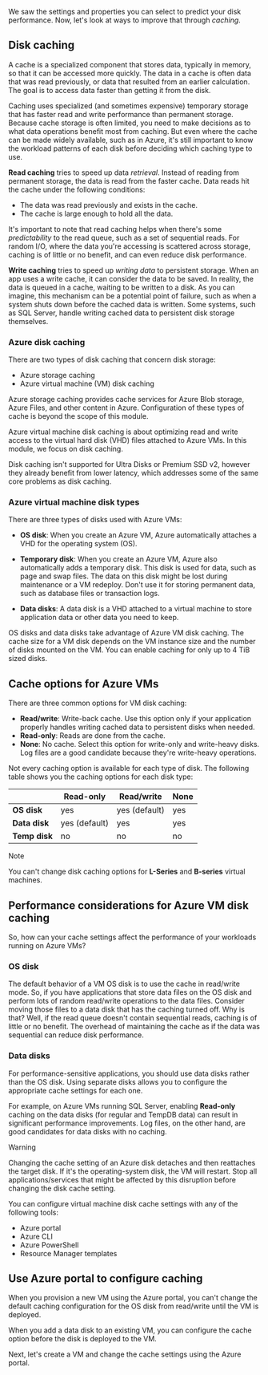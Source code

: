 We saw the settings and properties you can select to predict your disk performance. Now, let's look at ways to improve that through *caching*.

## Disk caching

A cache is a specialized component that stores data, typically in memory, so that it can be accessed more quickly. The data in a cache is often data that was read previously, or data that resulted from an earlier calculation. The goal is to access data faster than getting it from the disk.

Caching uses specialized (and sometimes expensive) temporary storage that has faster read and write performance than permanent storage. Because cache storage is often limited, you need to make decisions as to what data operations benefit most from caching. But even where the cache can be made widely available, such as in Azure, it's still important to know the workload patterns of each disk before deciding which caching type to use.

**Read caching** tries to speed up data *retrieval*. Instead of reading from permanent storage, the data is read from the faster cache. Data reads hit the cache under the following conditions:

- The data was read previously and exists in the cache.
- The cache is large enough to hold all the data.

It's important to note that read caching helps when there's some *predictability* to the read queue, such as a set of sequential reads. For random I/O, where the data you're accessing is scattered across storage, caching is of little or no benefit, and can even reduce disk performance.

**Write caching** tries to speed up *writing data* to persistent storage. When an app uses a write cache, it can consider the data to be saved. In reality, the data is queued in a cache, waiting to be written to a disk. As you can imagine, this mechanism can be a potential point of failure, such as when a system shuts down before the cached data is written. Some systems, such as SQL Server, handle writing cached data to persistent disk storage themselves.

### Azure disk caching

There are two types of disk caching that concern disk storage:

- Azure storage caching
- Azure virtual machine (VM) disk caching

Azure storage caching provides cache services for Azure Blob storage, Azure Files, and other content in Azure. Configuration of these types of cache is beyond the scope of this module.

Azure virtual machine disk caching is about optimizing read and write access to the virtual hard disk (VHD) files attached to Azure VMs. In this module, we focus on disk caching.

Disk caching isn't supported for Ultra Disks or Premium SSD v2, however they already benefit from lower latency, which addresses some of the same core problems as disk caching.

### Azure virtual machine disk types

There are three types of disks used with Azure VMs:

- **OS disk**: When you create an Azure VM, Azure automatically attaches a VHD for the operating system (OS).

- **Temporary disk**: When you create an Azure VM, Azure also automatically adds a temporary disk. This disk is used for data, such as page and swap files. The data on this disk might be lost during maintenance or a VM redeploy. Don't use it for storing permanent data, such as database files or transaction logs.

- **Data disks**: A data disk is a VHD attached to a virtual machine to store application data or other data you need to keep.

OS disks and data disks take advantage of Azure VM disk caching. The cache size for a VM disk depends on the VM instance size and the number of disks mounted on the VM. You can enable caching for only up to 4 TiB sized disks.

## Cache options for Azure VMs

There are three common options for VM disk caching:

- **Read/write**: Write-back cache. Use this option only if your application properly handles writing cached data to persistent disks when needed.
- **Read-only**: Reads are done from the cache.
- **None**: No cache. Select this option for write-only and write-heavy disks. Log files are a good candidate because they're write-heavy operations.

Not every caching option is available for each type of disk. The following table shows you the caching options for each disk type:

|   | **Read-only** | **Read/write** | **None** |
|---|---|---|---|
| **OS disk** | yes | yes (default) | yes |
| **Data disk** | yes (default) | yes | yes |
| **Temp disk** | no  | no | no |

> [!NOTE]
> You can't change disk caching options for **L-Series** and **B-series** virtual machines.

## Performance considerations for Azure VM disk caching

So, how can your cache settings affect the performance of your workloads running on Azure VMs?

### OS disk

The default behavior of a VM OS disk is to use the cache in read/write mode. So, if you have applications that store data files on the OS disk and perform lots of random read/write operations to the data files. Consider moving those files to a data disk that has the caching turned off. Why is that? Well, if the read queue doesn't contain sequential reads, caching is of little or no benefit. The overhead of maintaining the cache as if the data was sequential can reduce disk performance.

### Data disks

For performance-sensitive applications, you should use data disks rather than the OS disk. Using separate disks allows you to configure the appropriate cache settings for each one.

For example, on Azure VMs running SQL Server, enabling **Read-only** caching on the data disks (for regular and TempDB data) can result in significant performance improvements. Log files, on the other hand, are good candidates for data disks with no caching.

> [!WARNING]
> Changing the cache setting of an Azure disk detaches and then reattaches the target disk. If it's the operating-system disk, the VM will restart. Stop all applications/services that might be affected by this disruption before changing the disk cache setting.

You can configure virtual machine disk cache settings with any of the following tools:

- Azure portal
- Azure CLI
- Azure PowerShell
- Resource Manager templates

## Use Azure portal to configure caching

When you provision a new VM using the Azure portal, you can't change the default caching configuration for the OS disk from read/write until the VM is deployed.

When you add a data disk to an existing VM, you can configure the cache option before the disk is deployed to the VM.

Next, let's create a VM and change the cache settings using the Azure portal.
